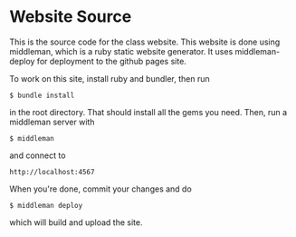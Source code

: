 # Website Source

This is the source code for the class website. This website is done using
middleman, which is a ruby static website generator. It uses middleman-deploy
for deployment to the github pages site. 

To work on this site, install ruby and bundler, then run

    $ bundle install

in the root directory. That should install all the gems you need. Then,
run a middleman server with

    $ middleman 

and connect to

    http://localhost:4567

When you're done, commit your changes and do

    $ middleman deploy

which will build and upload the site.
